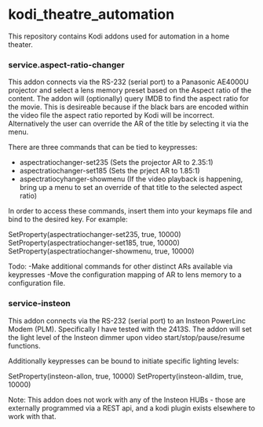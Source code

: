 # kodi_theatre_automation

This repository contains Kodi addons used for automation in a home theater.

### service.aspect-ratio-changer

This addon connects via the RS-232 (serial port) to a Panasonic AE4000U projector and select a lens memory preset based on the Aspect ratio of the content.  The addon will (optionally) query IMDB to find the aspect ratio for the movie.  This is desireable because if the black bars are encoded within the video file the aspect ratio reported by Kodi will be incorrect.  Alternatively the user can override the AR of the title by selecting it via the menu.

There are three commands that can be tied to keypresses:
 - aspectratiochanger-set235 (Sets the projector AR to 2.35:1)
 - aspectratiochanger-set185 (Sets the prject AR to 1.85:1)
 - aspectratiocyhanger-showmenu (If the video playback is happening, bring up a menu to set an override of that title to the selected aspect ratio)
 
In order to access these commands, insert them into your keymaps file and bind to the desired key.  For example:

<f4>SetProperty(aspectratiochanger-set235, true, 10000)</f4>
<f5>SetProperty(aspectratiochanger-set185, true, 10000)</f5>
<f6>SetProperty(aspectratiochanger-showmenu, true, 10000)</f6>

Todo:
-Make additional commands for other distinct ARs available via keypresses
-Move the configuration mapping of AR to lens memory to a configuration file.

### service-insteon

This addon connects via the RS-232 (serial port) to an Insteon PowerLinc Modem (PLM).  Specifically I have tested with the 2413S.  The addon will set the light level of the Insteon dimmer upon video start/stop/pause/resume functions.  

Additionally keypresses can be bound to initiate specific lighting levels:

<f11>SetProperty(insteon-allon, true, 10000)</f11>
<f12>SetProperty(insteon-alldim, true, 10000)</f12>

Note:  This addon does not work with any of the Insteon HUBs - those are externally programmed via a REST api, and a kodi plugin exists elsewhere to work with that.
